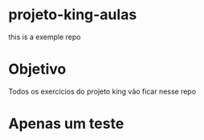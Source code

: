 # projeto-king-aulas
this is a exemple repo

# Objetivo
Todos os exercícios do projeto king vão ficar nesse repo

# Apenas um teste
